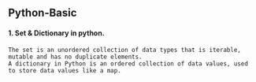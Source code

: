 ## Python-Basic
#### 1. Set & Dictionary in python.
```str
The set is an unordered collection of data types that is iterable, mutable and has no duplicate elements.
A dictionary in Python is an ordered collection of data values, used to store data values like a map.
```
